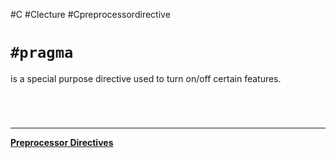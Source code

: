 #C #Clecture #Cpreprocessordirective
# `#pragma`
is a special purpose directive used to turn on/off certain features.

<br>

# 
---
**[Preprocessor Directives](Cpreprocessordirective)**